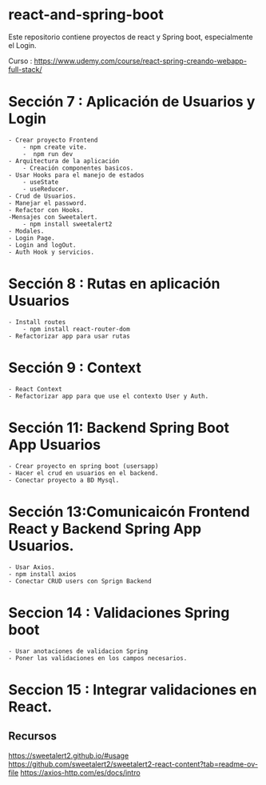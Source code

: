 # react-and-spring-boot

Este repositorio contiene proyectos de react y Spring boot, especialmente el Login.

Curso :
https://www.udemy.com/course/react-spring-creando-webapp-full-stack/

# Sección 7 : Aplicación de Usuarios y Login

    - Crear proyecto Frontend
        - npm create vite.
        -  npm run dev
    - Arquitectura de la aplicación 
        - Creación componentes basicos.
    - Usar Hooks para el manejo de estados
        - useState
        - useReducer.
    - Crud de Usuarios.
    - Manejar el password.
    - Refactor con Hooks.
    -Mensajes con Sweetalert.
        - npm install sweetalert2
    - Modales.
    - Login Page.
    - Login and logOut.
    - Auth Hook y servicios.

# Sección 8 : Rutas en aplicación Usuarios

    - Install routes
        - npm install react-router-dom
    - Refactorizar app para usar rutas    

 
# Sección 9 : Context
    - React Context
    - Refactorizar app para que use el contexto User y Auth.

# Sección 11: Backend Spring Boot App Usuarios

    - Crear proyecto en spring boot (usersapp)
    - Hacer el crud en usuarios en el backend.
    - Conectar proyecto a BD Mysql.

# Sección 13:Comunicaicón Frontend React y Backend Spring App Usuarios.
    
    - Usar Axios.
    - npm install axios
    - Conectar CRUD users con Sprign Backend

# Seccion 14 : Validaciones Spring boot
    - Usar anotaciones de validacion Spring 
    - Poner las validaciones en los campos necesarios.

# Seccion 15 : Integrar validaciones en React.


## Recursos

https://sweetalert2.github.io/#usage
https://github.com/sweetalert2/sweetalert2-react-content?tab=readme-ov-file
https://axios-http.com/es/docs/intro